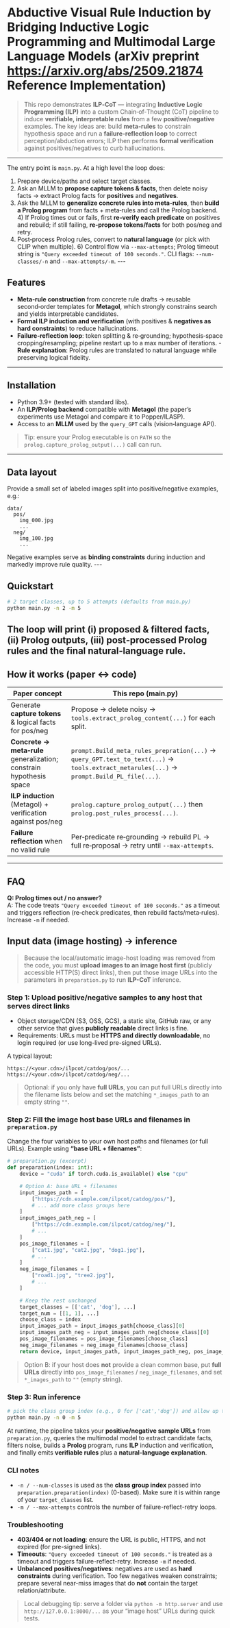 # Abductive Visual Rule Induction by Bridging Inductive Logic Programming and Multimodal Large Language Models (arXiv preprint https://arxiv.org/abs/2509.21874 Reference Implementation)

> This repo demonstrates **ILP‑CoT** — integrating **Inductive Logic Programming (ILP)** into a custom Chain‑of‑Thought (CoT) pipeline to induce **verifiable, interpretable rules** from a few **positive/negative** examples. The key ideas are: build **meta‑rules** to constrain hypothesis space and run a **failure‑reflection loop** to correct perception/abduction errors; ILP then performs **formal verification** against positives/negatives to curb hallucinations.
---

The entry point is `main.py`. At a high level the loop does:

1) Prepare device/paths and select target classes.   
2) Ask an MLLM to **propose capture tokens & facts**, then delete noisy facts → extract Prolog facts for **positives** and **negatives**. 
3) Ask the MLLM to **generalize concrete rules into meta‑rules**, then **build a Prolog program** from facts + meta‑rules and call the Prolog backend. 4) If Prolog times out or fails, first **re‑verify each predicate** on positives and rebuild; if still failing, **re‑propose tokens/facts** for both pos/neg and retry. 
5) Post‑process Prolog rules, convert to **natural language** (or pick with CLIP when multiple). 6) Control flow via `--max-attempts`; Prolog timeout string is `"Query exceeded timeout of 100 seconds."`. 
CLI flags: `--num-classes/-n` and `--max-attempts/-m`. ---

## Features

- **Meta‑rule construction** from concrete rule drafts → reusable second‑order templates for **Metagol**, which strongly constrains search and yields interpretable candidates.  
- **Formal ILP induction and verification** (with positives & **negatives as hard constraints**) to reduce hallucinations. 
- **Failure‑reflection loop**: token splitting & re‑grounding; hypothesis‑space cropping/resampling; pipeline restart up to a max number of iterations. - **Rule explanation**: Prolog rules are translated to natural language while preserving logical fidelity. 

---

## Installation

- Python 3.9+ (tested with standard libs).  
- An **ILP/Prolog backend** compatible with **Metagol** (the paper’s experiments use Metagol and compare it to Popper/ILASP). 
- Access to an **MLLM** used by the `query_GPT` calls (vision‑language API).

> Tip: ensure your Prolog executable is on `PATH` so the `prolog.capture_prolog_output(...)` call can run. 

---

## Data layout

Provide a small set of labeled images split into positive/negative examples, e.g.:

```
data/
  pos/
    img_000.jpg
    ...
  neg/
    img_100.jpg
    ...
```

Negative examples serve as **binding constraints** during induction and markedly improve rule quality. ---

## Quickstart

```bash
# 2 target classes, up to 5 attempts (defaults from main.py)
python main.py -n 2 -m 5
```

The loop will print (i) proposed & filtered facts, (ii) Prolog outputs, (iii) post‑processed Prolog rules and the final **natural‑language rule**.  
---

## How it works (paper ↔ code)

| Paper concept | This repo (main.py) |
| --- | --- |
| Generate **capture tokens** & logical facts for pos/neg | Propose → delete noisy → `tools.extract_prolog_content(...)` for each split. 
| **Concrete → meta‑rule** generalization; constrain hypothesis space | `prompt.Build_meta_rules_prepration(...)` → `query_GPT.text_to_text(...)` → `tools.extract_metarules(...)` → `prompt.Build_PL_file(...)`.
| **ILP induction** (Metagol) + verification against pos/neg | `prolog.capture_prolog_output(...)` then `prolog.post_rules_process(...)`. 
| **Failure reflection** when no valid rule | Per‑predicate re‑grounding → rebuild PL → full re‑proposal → retry until `--max-attempts`. | Natural‑language rule(s) | `prompt.rules_to_nl(...)` → MLLM → optional CLIP selection. 

---

## FAQ

**Q: Prolog times out / no answer?**  
A: The code treats `"Query exceeded timeout of 100 seconds."` as a timeout and triggers reflection (re‑check predicates, then rebuild facts/meta‑rules). Increase `-m` if needed.

## Input data (image hosting) -> inference

> Because the local/automatic image-host loading was removed from the code, you must **upload images to an image host first** (publicly accessible HTTP(S) direct links), then put those image URLs into the parameters in `preparation.py` to run **ILP-CoT** inference.

### Step 1: Upload positive/negative samples to any host that serves direct links
- Object storage/CDN (S3, OSS, GCS), a static site, GitHub raw, or any other service that gives **publicly readable** direct links is fine.
- Requirements: URLs must be **HTTPS and directly downloadable**, no login required (or use long-lived pre-signed URLs).

A typical layout:
```
https://<your.cdn>/ilpcot/catdog/pos/...
https://<your.cdn>/ilpcot/catdog/neg/...
```

> Optional: if you only have **full URLs**, you can put full URLs directly into the filename lists below and set the matching `*_images_path` to an empty string `""`.

### Step 2: Fill the image host base URLs and filenames in `preparation.py`
Change the four variables to your own host paths and filenames (or full URLs). Example using **“base URL + filenames”**:

```python
# preparation.py (excerpt)
def preparation(index: int):
    device = "cuda" if torch.cuda.is_available() else "cpu"

    # Option A: base URL + filenames
    input_images_path = [
        ["https://cdn.example.com/ilpcot/catdog/pos/"],
        # ... add more class groups here
    ]
    input_images_path_neg = [
        ["https://cdn.example.com/ilpcot/catdog/neg/"],
        # ...
    ]
    pos_image_filenames = [
        ["cat1.jpg", "cat2.jpg", "dog1.jpg"],
        # ...
    ]
    neg_image_filenames = [
        ["road1.jpg", "tree2.jpg"],
        # ...
    ]

    # Keep the rest unchanged
    target_classes = [['cat', 'dog'], ...]
    target_num = [[1, 1], ...]
    choose_class = index
    input_images_path = input_images_path[choose_class][0]
    input_images_path_neg = input_images_path_neg[choose_class][0]
    pos_image_filenames = pos_image_filenames[choose_class]
    neg_image_filenames = neg_image_filenames[choose_class]
    return device, input_images_path, input_images_path_neg, pos_image_filenames, neg_image_filenames, target_classes, target_num, choose_class
```

> Option B: if your host does **not** provide a clean common base, put **full URLs** directly into `pos_image_filenames` / `neg_image_filenames`, and set `*_images_path` to `""` (empty string).

### Step 3: Run inference
```bash
# pick the class group index (e.g., 0 for ['cat','dog']) and allow up to 5 retries
python main.py -n 0 -m 5
```

At runtime, the pipeline takes your **positive/negative sample URLs** from `preparation.py`, queries the multimodal model to extract candidate facts, filters noise, builds a **Prolog** program, runs **ILP** induction and verification, and finally emits **verifiable rules** plus a **natural-language explanation**.

### CLI notes
- `-n / --num-classes` is used as the **class group index** passed into `preparation.preparation(index)` (0-based). Make sure it is within range of your `target_classes` list.
- `-m / --max-attempts` controls the number of failure-reflect-retry loops.

### Troubleshooting
- **403/404 or not loading**: ensure the URL is public, HTTPS, and not expired (for pre-signed links).
- **Timeouts**: `"Query exceeded timeout of 100 seconds."` is treated as a timeout and triggers failure-reflect-retry. Increase `-m` if needed.
- **Unbalanced positives/negatives**: negatives are used as **hard constraints** during verification. Too few negatives weaken constraints; prepare several near-miss images that do **not** contain the target relation/attribute.

> Local debugging tip: serve a folder via `python -m http.server` and use `http://127.0.0.1:8000/...` as your “image host” URLs during quick tests.
